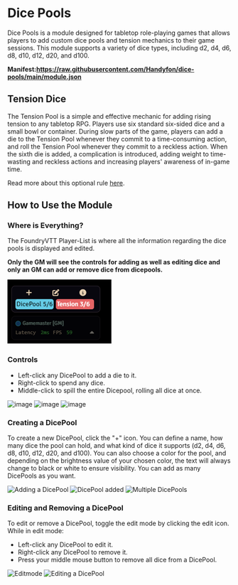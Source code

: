# Dice Pools

Dice Pools is a module designed for tabletop role-playing games that allows players to add custom dice pools and tension mechanics to their game sessions. This module supports a variety of dice types, including d2, d4, d6, d8, d10, d12, d20, and d100.

**Manifest:https://raw.githubusercontent.com/Handyfon/dice-pools/main/module.json**

## Tension Dice

The Tension Pool is a simple and effective mechanic for adding rising tension to any tabletop RPG. Players use six standard six-sided dice and a small bowl or container. During slow parts of the game, players can add a die to the Tension Pool whenever they commit to a time-consuming action, and roll the Tension Pool whenever they commit to a reckless action. When the sixth die is added, a complication is introduced, adding weight to time-wasting and reckless actions and increasing players' awareness of in-game time.

Read more about this optional rule [here](https://theangrygm.com/definitive-tension-pool/).

## How to Use the Module

### Where is Everything?

The FoundryVTT Player-List is where all the information regarding the dice pools is displayed and edited.

**Only the GM will see the controls for adding as well as editing dice and only an GM can add or remove dice from dicepools.**

![Controls](https://raw.githubusercontent.com/Handyfon/dice-pools/refs/heads/main/v13.png)

### Controls

- Left-click any DicePool to add a die to it.
- Right-click to spend any dice.
- Middle-click to spill the entire Dicepool, rolling all dice at once.

![image](https://user-images.githubusercontent.com/28778881/225443881-812a854c-d8e4-46ec-ac17-b6e616fc5a85.png)
![image](https://user-images.githubusercontent.com/28778881/225444024-7b640838-2585-430b-9a67-6c4a8044ff1c.png)
![image](https://user-images.githubusercontent.com/28778881/225444187-19fc0a28-fb4f-4a54-a49c-1a9c688fa6e7.png)

### Creating a DicePool

To create a new DicePool, click the "+" icon. You can define a name, how many dice the pool can hold, and what kind of dice it supports (d2, d4, d6, d8, d10, d12, d20, and d100). You can also choose a color for the pool, and depending on the brightness value of your chosen color, the text will always change to black or white to ensure visibility. You can add as many DicePools as you want.

![Adding a DicePool](https://user-images.githubusercontent.com/28778881/225436135-52bd6df7-cc53-45da-9913-069831da420a.png)
![DicePool added](https://user-images.githubusercontent.com/28778881/225441841-090aaf7a-b82e-4317-930f-83290a246d0b.png)
![Multiple DicePools](https://user-images.githubusercontent.com/28778881/225442811-557189b5-0b09-43ed-bcb5-f806e6f33f81.png)

### Editing and Removing a DicePool

To edit or remove a DicePool, toggle the edit mode by clicking the edit icon. While in edit mode:

- Left-click any DicePool to edit it.
- Right-click any DicePool to remove it.
- Press your middle mouse button to remove all dice from a DicePool.

![Editmode](https://user-images.githubusercontent.com/28778881/225442045-6e26f0aa-ad73-44df-ae9a-2473587c2d03.png)
![Editing a DicePool](https://user-images.githubusercontent.com/28778881/225442493-6cbd44d8-f11a-4ca7-bc51-b6db6cc40b89.png)
